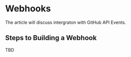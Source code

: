 # Webhooks 

The article will discuss intergraton with GitHub API Events.

## Steps to Building a Webhook

TBD
